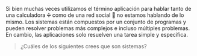 Si bien muchas veces utilizamos el término aplicación para hablar tanto de una calculadora :heavy_division_sign: como de una red social :busts_in_silhouette: no estamos hablando de lo mismo. Los sistemas están compuestos por un conjunto de programas y pueden resolver problemas más complejos e incluso múltiples problemas. En cambio, las aplicaciones solo resuelven una tarea simple y específica. 

> ¿Cuáles de los siguientes crees que son sistemas? 
